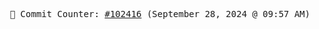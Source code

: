 <p align="center">
    <samp>
        📮 Commit Counter: <a href="https://github.com/Javascript-void0/Javascript-void0/commits/main">#102416</a> (September 28, 2024 @ 09:57 AM)
    </samp>
</p>